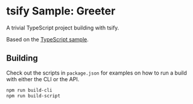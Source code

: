 # tsify Sample: Greeter

A trivial TypeScript project building with tsify.

Based on the [TypeScript sample](https://github.com/Microsoft/TypeScriptSamples/tree/master/greeter).

## Building

Check out the scripts in `package.json` for examples on how to run a build with either the CLI or the API.

```sh
npm run build-cli
npm run build-script
```
